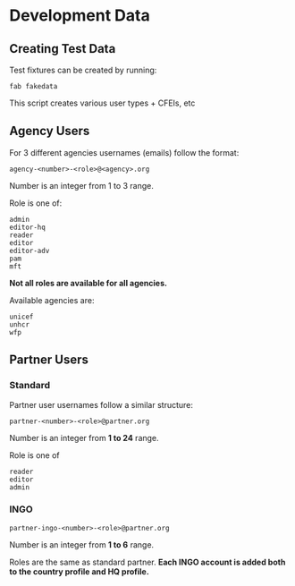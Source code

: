 # Development Data

## Creating Test Data

Test fixtures can be created by running:

```
fab fakedata
```

This script creates various user types + CFEIs, etc

## Agency Users

For 3 different agencies usernames \(emails\) follow the format:

```text
agency-<number>-<role>@<agency>.org
```

Number is an integer from 1 to 3 range.

Role is one of:

```text
admin
editor-hq
reader
editor
editor-adv
pam
mft
```

**Not all roles are available for all agencies.**

Available agencies are:

```text
unicef
unhcr
wfp
```

## Partner Users

### Standard

Partner user usernames follow a similar structure:

```text
partner-<number>-<role>@partner.org
```

Number is an integer from **1 to 24** range.

Role is one of

```text
reader
editor
admin
```

### INGO

```text
partner-ingo-<number>-<role>@partner.org
```

Number is an integer from **1 to 6** range.

Roles are the same as standard partner. **Each INGO account is added both to the country profile and HQ profile.**

